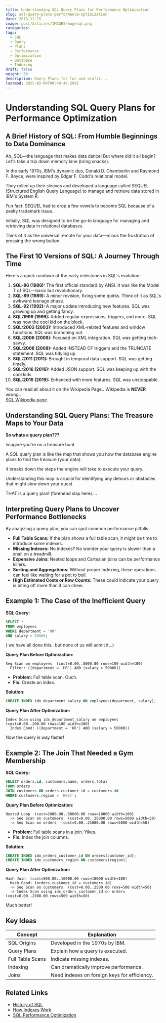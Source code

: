 ```yaml
---
title: Understanding SQL Query Plans for Performance Optimization
slug: sql-query-plans-performance-optimization
date: 2013-12-15
image: post/Articles/IMAGES/hugesql.png
categories: 
tags:
  - SQL
  - Query
  - Plans
  - Performance
  - Optimization
  - Database
  - Indexing
draft: false
weight: 30
description: Query Plans for fun and profit...
lastmod: 2025-02-04T00:40:48.208Z
---
```

# Understanding SQL Query Plans for Performance Optimization

## A Brief History of SQL: From Humble Beginnings to Data Dominance

Ah, SQL—the language that makes data dance! But where did it all begin? Let's take a trip down memory lane (bring snacks).

In the early 1970s, IBM's dynamic duo, Donald D. Chamberlin and Raymond F. Boyce, were inspired by Edgar F. Codd's relational model.

They rolled up their sleeves and developed a language called SEQUEL (Structured English Query Language) to manage and retrieve data stored in IBM's System R.

Fun fact: SEQUEL had to drop a few vowels to become SQL because of a pesky trademark issue.

Initially, SQL was designed to be the go-to language for managing and retrieving data in relational databases.

Think of it as the universal remote for your data—minus the frustration of pressing the wrong button.

## The First 10 Versions of SQL: A Journey Through Time

Here's a quick rundown of the early milestones in SQL's evolution:

1. **SQL-86 (1986):** The first official standard by ANSI. It was like the Model T of SQL—basic but revolutionary.
2. **SQL-89 (1989):** A minor revision, fixing some quirks. Think of it as SQL's awkward teenage phase.
3. **SQL-92 (1992):** A major update introducing new features. SQL was growing up and getting fancy.
4. **SQL:1999 (1999):** Added regular expressions, triggers, and more. SQL was now the cool kid on the block.
5. **SQL:2003 (2003):** Introduced XML-related features and window functions. SQL was branching out.
6. **SQL:2006 (2006):** Focused on XML integration. SQL was getting tech-savvy.
7. **SQL:2008 (2008):** Added INSTEAD OF triggers and the TRUNCATE statement. SQL was tidying up.
8. **SQL:2011 (2011):** Brought in temporal data support. SQL was getting timely.
9. **SQL:2016 (2016):** Added JSON support. SQL was keeping up with the cool kids.
10. **SQL:2019 (2019):** Enhanced with more features. SQL was unstoppable.

You can read all about it on the Wikipedia Page.. Wikipedia is **NEVER** wrong..\
[SQL Wikipedia page](https://en.wikipedia.org/wiki/SQL).

## Understanding SQL Query Plans: The Treasure Maps to Your Data

**So whats a query plan???**

Imagine you're on a treasure hunt.

A SQL query plan is like the map that shows you how the database engine plans to find the treasure (your data).

It breaks down the steps the engine will take to execute your query.

Understanding this map is crucial for identifying any detours or obstacles that might slow down your quest.

THAT is a query plan! (forehead slap here)....

## Interpreting Query Plans to Uncover Performance Bottlenecks

By analyzing a query plan, you can spot common performance pitfalls:

* **Full Table Scans:** If the plan shows a full table scan, it might be time to introduce some indexes.
* **Missing Indexes:** No indexes? No wonder your query is slower than a snail on a treadmill.
* **Expensive Joins:** Nested loops and Cartesian joins can be performance killers.
* **Sorting and Aggregations:** Without proper indexing, these operations can feel like waiting for a pot to boil.
* **High Estimated Costs or Row Counts:** These could indicate your query is biting off more than it can chew.

## Example 1: The Case of the Inefficient Query

**SQL Query:**

```sql
SELECT * 
FROM employees 
WHERE department = 'HR' 
AND salary > 50000;
```

( we have all done this.. but none of us will admit it...)

**Query Plan Before Optimization:**

```
Seq Scan on employees  (cost=0.00..5000.00 rows=100 width=100)
  Filter: ((department = 'HR') AND (salary > 50000))
```

* **Problem:** Full table scan. Ouch.
* **Fix:** Create an index.

**Solution:**

```sql
CREATE INDEX idx_department_salary ON employees(department, salary);
```

**Query Plan After Optimization:**

```
Index Scan using idx_department_salary on employees  (cost=0.00..200.00 rows=100 width=100)
  Index Cond: ((department = 'HR') AND (salary > 50000))
```

Now the query is way faster!

## Example 2: The Join That Needed a Gym Membership

**SQL Query:**

```sql
SELECT orders.id, customers.name, orders.total
FROM orders
JOIN customers ON orders.customer_id = customers.id
WHERE customers.region = 'West';
```

**Query Plan Before Optimization:**

```
Nested Loop  (cost=1000.00..50000.00 rows=10000 width=100)
  -> Seq Scan on customers  (cost=0.00..25000.00 rows=5000 width=50)
  -> Seq Scan on orders  (cost=0.00..25000.00 rows=5000 width=50)
```

* **Problem:** Full table scans in a join. Yikes.
* **Fix:** Index the join columns.

**Solution:**

```sql
CREATE INDEX idx_orders_customer_id ON orders(customer_id);
CREATE INDEX idx_customers_region ON customers(region);
```

**Query Plan After Optimization:**

```
Hash Join  (cost=500.00..10000.00 rows=10000 width=100)
  Hash Cond: (orders.customer_id = customers.id)
  -> Seq Scan on customers  (cost=0.00..2500.00 rows=500 width=50)
  -> Index Scan using idx_orders_customer_id on orders  (cost=0.00..2500.00 rows=500 width=50)
```

Much better!

## Key Ideas

| Concept          | Explanation                                  |
| ---------------- | -------------------------------------------- |
| SQL Origins      | Developed in the 1970s by IBM.               |
| Query Plans      | Explain how a query is executed.             |
| Full Table Scans | Indicate missing indexes.                    |
| Indexing         | Can dramatically improve performance.        |
| Joins            | Need indexes on foreign keys for efficiency. |

## Related Links

* [History of SQL](https://en.wikipedia.org/wiki/SQL)
* [How Indexes Work](https://use-the-index-luke.com/)
* [SQL Performance Optimization](https://www.sqlperformance.com/)

